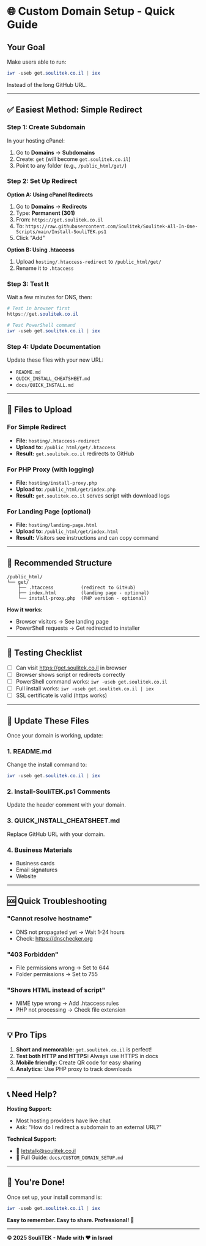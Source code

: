 # 🌐 Custom Domain Setup - Quick Guide

## Your Goal

Make users able to run:
```powershell
iwr -useb get.soulitek.co.il | iex
```

Instead of the long GitHub URL.

---

## ✅ Easiest Method: Simple Redirect

### Step 1: Create Subdomain

In your hosting cPanel:
1. Go to **Domains** → **Subdomains**
2. Create: `get` (will become `get.soulitek.co.il`)
3. Point to any folder (e.g., `/public_html/get/`)

### Step 2: Set Up Redirect

**Option A: Using cPanel Redirects**
1. Go to **Domains** → **Redirects**
2. Type: **Permanent (301)**
3. From: `https://get.soulitek.co.il`
4. To: `https://raw.githubusercontent.com/Soulitek/Soulitek-All-In-One-Scripts/main/Install-SouliTEK.ps1`
5. Click "Add"

**Option B: Using .htaccess**
1. Upload `hosting/.htaccess-redirect` to `/public_html/get/`
2. Rename it to `.htaccess`

### Step 3: Test It

Wait a few minutes for DNS, then:

```powershell
# Test in browser first
https://get.soulitek.co.il

# Test PowerShell command
iwr -useb get.soulitek.co.il | iex
```

### Step 4: Update Documentation

Update these files with your new URL:
- `README.md`
- `QUICK_INSTALL_CHEATSHEET.md`
- `docs/QUICK_INSTALL.md`

---

## 📁 Files to Upload

### For Simple Redirect
- **File:** `hosting/.htaccess-redirect`
- **Upload to:** `/public_html/get/.htaccess`
- **Result:** `get.soulitek.co.il` redirects to GitHub

### For PHP Proxy (with logging)
- **File:** `hosting/install-proxy.php`
- **Upload to:** `/public_html/get/index.php`
- **Result:** `get.soulitek.co.il` serves script with download logs

### For Landing Page (optional)
- **File:** `hosting/landing-page.html`
- **Upload to:** `/public_html/get/index.html`
- **Result:** Visitors see instructions and can copy command

---

## 🎯 Recommended Structure

```
/public_html/
└── get/
    ├── .htaccess          (redirect to GitHub)
    ├── index.html         (landing page - optional)
    └── install-proxy.php  (PHP version - optional)
```

**How it works:**
- Browser visitors → See landing page
- PowerShell requests → Get redirected to installer

---

## 🔧 Testing Checklist

- [ ] Can visit https://get.soulitek.co.il in browser
- [ ] Browser shows script or redirects correctly
- [ ] PowerShell command works: `iwr -useb get.soulitek.co.il`
- [ ] Full install works: `iwr -useb get.soulitek.co.il | iex`
- [ ] SSL certificate is valid (https works)

---

## 📝 Update These Files

Once your domain is working, update:

### 1. README.md
Change the install command to:
```powershell
iwr -useb get.soulitek.co.il | iex
```

### 2. Install-SouliTEK.ps1 Comments
Update the header comment with your domain.

### 3. QUICK_INSTALL_CHEATSHEET.md
Replace GitHub URL with your domain.

### 4. Business Materials
- Business cards
- Email signatures
- Website

---

## 🆘 Quick Troubleshooting

### "Cannot resolve hostname"
- DNS not propagated yet → Wait 1-24 hours
- Check: https://dnschecker.org

### "403 Forbidden"
- File permissions wrong → Set to 644
- Folder permissions → Set to 755

### "Shows HTML instead of script"
- MIME type wrong → Add .htaccess rules
- PHP not processing → Check file extension

---

## 💡 Pro Tips

1. **Short and memorable:** `get.soulitek.co.il` is perfect!
2. **Test both HTTP and HTTPS:** Always use HTTPS in docs
3. **Mobile friendly:** Create QR code for easy sharing
4. **Analytics:** Use PHP proxy to track downloads

---

## 📞 Need Help?

**Hosting Support:**
- Most hosting providers have live chat
- Ask: "How do I redirect a subdomain to an external URL?"

**Technical Support:**
- 📧 letstalk@soulitek.co.il
- 📖 Full Guide: `docs/CUSTOM_DOMAIN_SETUP.md`

---

## 🎉 You're Done!

Once set up, your install command is:

```powershell
iwr -useb get.soulitek.co.il | iex
```

**Easy to remember. Easy to share. Professional!** 🚀

---

**© 2025 SouliTEK - Made with ❤️ in Israel**

